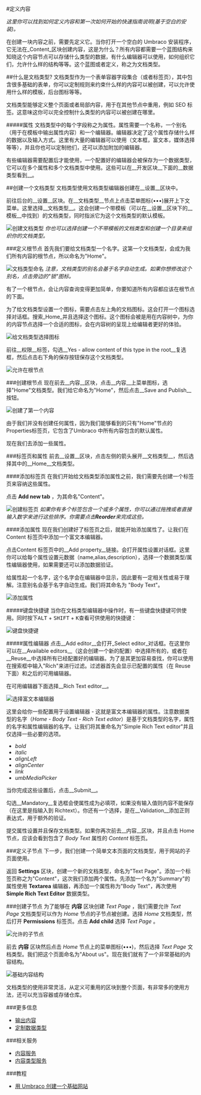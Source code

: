#定义内容

*这里你可以找到如何定义内容和第一次如何开始的快速指南说明(基于空白的安装)。*

在创建一块内容之前，需要先定义它。当你打开一个空白的 Umbraco 安装程序，它无法在_Content_区块创建内容，这是为什么？所有内容都需要一个蓝图结构来知晓这个内容节点可以存储什么类型的数据，有什么编辑器可以使用，如何组织它们，允许什么样的结构等等。这个蓝图或者定义，称之为文档类型。

##什么是文档类型?
文档类型作为一个表单容器字段集合（或者标签页），其中包含很多基础的表单，你可以定制规则来约束什么样的内容可以被创建，可以允许使用什么样的模板，后台图标等等。

文档类型能够定义整个页面或者局部内容，用于在其他节点中重用，例如 SEO 标签。这意味这你可以完全控制什么类型的内容可以被创建在哪里。

#####属性
文档类型中的每个字段称之为属性。属性需要一个名称，一个别名（用于在模板中输出属性内容）和一个编辑器。编辑器决定了这个属性存储什么样的数据以及输入方式。这里有大量的编辑器可以使用（文本框，富文本，媒体选择等等），并且你也可以定制他们，还可以添加附加的编辑器。

有些编辑器需要配置后才能使用，一个配置好的编辑器会被保存为一个数据类型，它可以在多个属性和多个文档类型中使用。这些可以在__开发区块__下面的__数据类型看到__。

##创建一个文档类型
文档类型使用文档类型编辑器创建在__设置__区块中。

前往后台的__设置__区块。在__文档类型__节点上点击菜单图标(•••)展开上下文菜单。这里选择__文档类型__。这会创建一个带模板（可以在__设置__区块下的__模板__中找到）的文档类型，同时指派它为这个文档类型的默认模板。

![创建文档类型](images/Document-Type-Create.jpg)
_你也可以选择创建一个不带模板的文档类型和创建一个目录来组织你的文档类型。_

###定义根节点
首先我们要给文档类型一个名字。这第一个文档类型，会成为我们所有内容的根节点，所以命名为"Home"。

![文档类型命名](images/Document-Type-Name.jpg)
_注意，文档类型的别名会基于名字自动生成。如果你想修改这个别名，点击旁边的"锁"图标。_

有了一个根节点，会让内容查询变得更加简单，你要知道所有内容都应该在根节点的下面。

为了给文档类型设置一个图标，需要点击左上角的文档图标。这会打开一个图标选择对话框。搜索_Home_并且选择这个图标。这个图标会被是用在内容树中，为你的内容节点选择一个合适的图标，会在内容树的呈现上给编辑者更好的体验。

![给文档类型选择图标](images/Document-Type-Choosing-Icon.jpg)

前往__权限__标签，勾选__Yes - allow content of this type in the root__复选框，然后点击右下角的保存按钮保存这个文档类型。

![允许在根节点](images/Document-Type-Allow-At-Root.jpg)

###创建根节点
现在前去__内容__区块，点击__内容__上菜单图标，选择"Home"文档类型。我们给它命名为"Home"，然后点击__Save and Publish__按钮。

![创建了第一个内容](images/Document-Type-Root-Node-Created.jpg)

由于我们并没有创建任何属性，因为我们能够看到的只有"Home"节点的Properties标签页，它包含了Umbraco 中所有内容包含的默认属性。

现在我们去添加一些属性。

###标签页和属性
前去__设置__区块，点击左侧的箭头展开__文档类型__，然后选择其中的__Home__文档类型。

####添加标签页
在我们开始给文档类型添加属性之前，我们需要先创建一个标签页来容纳这些属性。

点击 __Add new tab__ ，为其命名"Content"。

![创建标签页](images/Document-Type-Create-Tab.jpg)
_如果你有多个标签包含一个或多个属性，你可以通过拖拽或者直接输入数字来进行这些排序。你需要点击**Reorder**来完成这些。_

####添加属性
现在我们创建好了标签页之后，就能开始添加属性了。让我们在 Content 标签页中添加一个富文本编辑器。

点击Content 标签页中的__Add property__链接。会打开属性设置对话框。这里你可以给每个属性设置元数据（name,alias,description），选择一个数据类型/属性编辑器使用，如果需要还可以添加数据验证。

给属性起一个名字，这个名字会在编辑器中显示，因此要有一定相关性或易于理解。注意别名会基于名字自动生成。我们将其命名为 "Body Text"。

![添加属性](images/Document-Type-Adding-Properties.jpg)

#####键盘快捷键
当你在文档类型编辑器中操作时，有一些键盘快捷键可供使用。同时按下<kbd>ALT</kbd> + <kbd>SHIFT</kbd> + <kbd>K</kbd>查看可供使用的快捷键：

![键盘快捷键](images/Document-Type-Keyboard-Shortcuts.jpg?width=400)

#####属性编辑器
点击__Add editor__会打开_Select editor_对话框。在这里你可以在__Available editors__（这会创建一个新的配置）中选择所有的，或者在__Reuse__中选择所有已经配置好的编辑器。为了是其更加容易查找，你可以使用在搜索框中输入"Rich"来进行过滤。过滤器首先会显示已配置的属性（在 Reuse 下面）和之后的可用编辑器。

在可用编辑器下面选择__Rich Text editor__。

![选择富文本编辑器](images/Document-Type-Rich-Text-Property.jpg)

这里会给你一些配置用于设置编辑器 - 这就是富文本编辑器的属性。注意数据类型的名字（_Home - Body Text - Rich Text editor_）是基于文档类型的名字，属性的名字和属性编辑器的名字。让我们将其重命名为"Simple Rich Text editor"并且仅选择一些必要的选项。

* _bold_
* _italic_
* _alignLeft_
* _alignCenter_
* _link_
* _umbMediaPicker_

当你完成这些设置后，点击__Submit__。

勾选__Mandatory__复选框会使属性成为必填项，如果没有输入值则内容不能保存（在这里是指输入到 Richtext）。你还有一个选择，是在__Validation__添加正则表达式，用于额外的验证。

提交属性设置并且保存文档类型。如果你再次前去__内容__区块，并且点击 Home 节点，应该会看到包含了 _Body Text_ 属性的 _Content_ 标签页。

###定义子节点
下一步，我们创建一个简单文本页面的文档类型，用于网站的子页面使用。

返回 __Settings__ 区块，创建一个新的文档类型，命名为"Text Page"。添加一个标签页称之为"Content"，这次我们添加两个属性。先添加一个名为"Summary"的属性使用 __Textarea__ 编辑器，再添加一个属性称为"Body Text"，再次使用 __Simple Rich Text Editor__ 数据类型。

###创建子节点
为了能够在 __内容__ 区块创建 _Text Page_ ，我们需要允许 _Text Page_ 文档类型可以作为 _Home_ 节点的子节点被创建。选择 _Home_ 文档类型，然后打开 __Permissions__ 标签页。点击 __Add child__ 选择 _Text Page_ 。

![允许的子节点](images/Document-Type-Allow-Child-Node.jpg)

前去 __内容__ 区块然后点击 *Home* 节点上的菜单图标(•••)，然后选择 *Text Page* 文档类型。我们把这个页面命名为"About us"。现在我们就有了一个非常基础的内容结构。

![基础内容结构](images/Document-Type-Child-Node-Created.jpg)

文档类型的使用非常灵活，从定义可重用的区块到整个页面，有非常多的使用方法，还可以充当容器或存储仓库。


###更多信息
- [输出内容](../../Design/Rendering-Content/)
- [定制数据类型](../Data-Types/index.md)

###相关服务
- [内容服务](../../../Reference/Management/Services/ContentService.md)
- [内容类型服务](../../../Reference/Management/Services/ContentTypeService.md)

###教程
- [用 Umbraco 创建一个基础网站](../../../Tutorials/Creating-Basic-Site/)

